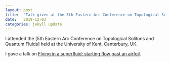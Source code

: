 ```yaml
---
layout: post
title:  "Talk given at the 5th Eastern Arc Conference on Topological Solitons and Quantum Fluids (University of Kent, Canterbury, UK)"
date:   2019-12-03
categories: jekyll update
---
```


I attended the [5th Eastern Arc Conference on Topological Solitons and Quantum Fluids] held at the University of Kent, Canterbury, UK.

I gave a talk on [Flying in a superfluid: starting flow past an airfoil](../../../../../static/slides/191203_Kent.pdf).
